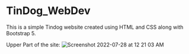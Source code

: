 # TinDog_WebDev
This is a simple Tindog website created using HTML and CSS along with Bootstrap 5.

Upper Part of the site:
![Screenshot 2022-07-28 at 12 21 03 AM](https://user-images.githubusercontent.com/57218396/181349778-795e4447-de26-45ca-9642-a891a469a290.png)
